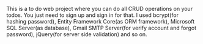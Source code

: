 This is a to do web project where you can do all CRUD operations on your todos. You just need to sign up and sign in for that. I used bcrypt(for hashing password), Entity Framework Core(as ORM framework), Microsoft SQL Server(as database), Gmail SMTP Server(for verify account and forgot password), jQuery(for server side validation) and so on.
